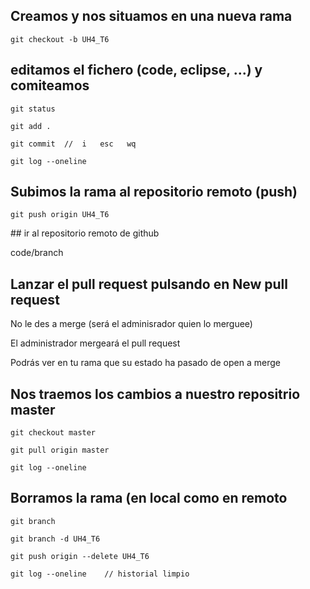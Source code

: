 ## Creamos y nos situamos en una nueva rama
```
git checkout -b UH4_T6
```


## editamos el fichero (code, eclipse, ...) y comiteamos

```
git status

git add .

git commit  //  i   esc   wq

git log --oneline

```

## Subimos la rama al repositorio remoto (push)
```
git push origin UH4_T6
```



## ir al repositorio remoto de github

code/branch



## Lanzar el pull request pulsando en **New pull request**


No le des a merge (será el adminisrador quien lo merguee)

El administrador mergeará el pull request

Podrás ver en tu rama que su estado ha pasado de open a merge



## Nos traemos los cambios a nuestro repositrio master

```
git checkout master

git pull origin master

git log --oneline

```



## Borramos la rama (en local como en remoto

```
git branch

git branch -d UH4_T6

git push origin --delete UH4_T6

git log --oneline    // historial limpio
```
